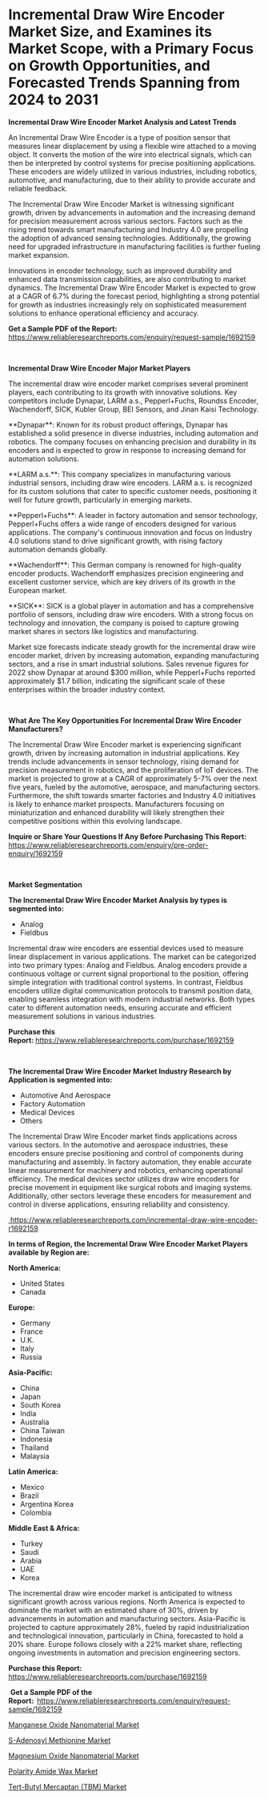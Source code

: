 <p><h1>Incremental Draw Wire Encoder Market Size, and Examines its Market Scope, with a Primary Focus on Growth Opportunities, and Forecasted Trends Spanning from 2024 to 2031</h1></p><p><strong>Incremental Draw Wire Encoder Market Analysis and Latest Trends</strong></p>
<p><p>An Incremental Draw Wire Encoder is a type of position sensor that measures linear displacement by using a flexible wire attached to a moving object. It converts the motion of the wire into electrical signals, which can then be interpreted by control systems for precise positioning applications. These encoders are widely utilized in various industries, including robotics, automotive, and manufacturing, due to their ability to provide accurate and reliable feedback.</p><p>The Incremental Draw Wire Encoder Market is witnessing significant growth, driven by advancements in automation and the increasing demand for precision measurement across various sectors. Factors such as the rising trend towards smart manufacturing and Industry 4.0 are propelling the adoption of advanced sensing technologies. Additionally, the growing need for upgraded infrastructure in manufacturing facilities is further fueling market expansion.</p><p>Innovations in encoder technology, such as improved durability and enhanced data transmission capabilities, are also contributing to market dynamics. The Incremental Draw Wire Encoder Market is expected to grow at a CAGR of 6.7% during the forecast period, highlighting a strong potential for growth as industries increasingly rely on sophisticated measurement solutions to enhance operational efficiency and accuracy.</p></p>
<p><strong>Get a Sample PDF of the Report:&nbsp;</strong> <a href="https://www.reliableresearchreports.com/enquiry/request-sample/1692159?utm_campaign=1779&utm_medium=2&utm_source=Github&utm_content=ia&utm_term=18102024&utm_id=incremental-draw-wire-encoder">https://www.reliableresearchreports.com/enquiry/request-sample/1692159</a></p>
<p>&nbsp;</p>
<p><strong>Incremental Draw Wire Encoder Major Market Players</strong></p>
<p><p>The incremental draw wire encoder market comprises several prominent players, each contributing to its growth with innovative solutions. Key competitors include Dynapar, LARM a.s., Pepperl+Fuchs, Roundss Encoder, Wachendorff, SICK, Kubler Group, BEI Sensors, and Jinan Kaisi Technology.</p><p>**Dynapar**: Known for its robust product offerings, Dynapar has established a solid presence in diverse industries, including automation and robotics. The company focuses on enhancing precision and durability in its encoders and is expected to grow in response to increasing demand for automation solutions. </p><p>**LARM a.s.**: This company specializes in manufacturing various industrial sensors, including draw wire encoders. LARM a.s. is recognized for its custom solutions that cater to specific customer needs, positioning it well for future growth, particularly in emerging markets.</p><p>**Pepperl+Fuchs**: A leader in factory automation and sensor technology, Pepperl+Fuchs offers a wide range of encoders designed for various applications. The company's continuous innovation and focus on Industry 4.0 solutions stand to drive significant growth, with rising factory automation demands globally.</p><p>**Wachendorff**: This German company is renowned for high-quality encoder products. Wachendorff emphasizes precision engineering and excellent customer service, which are key drivers of its growth in the European market.</p><p>**SICK**: SICK is a global player in automation and has a comprehensive portfolio of sensors, including draw wire encoders. With a strong focus on technology and innovation, the company is poised to capture growing market shares in sectors like logistics and manufacturing.</p><p>Market size forecasts indicate steady growth for the incremental draw wire encoder market, driven by increasing automation, expanding manufacturing sectors, and a rise in smart industrial solutions. Sales revenue figures for 2022 show Dynapar at around $300 million, while Pepperl+Fuchs reported approximately $1.7 billion, indicating the significant scale of these enterprises within the broader industry context.</p></p>
<p>&nbsp;</p>
<p><strong>What Are The Key Opportunities For Incremental Draw Wire Encoder Manufacturers?</strong></p>
<p><p>The Incremental Draw Wire Encoder market is experiencing significant growth, driven by increasing automation in industrial applications. Key trends include advancements in sensor technology, rising demand for precision measurement in robotics, and the proliferation of IoT devices. The market is projected to grow at a CAGR of approximately 5-7% over the next five years, fueled by the automotive, aerospace, and manufacturing sectors. Furthermore, the shift towards smarter factories and Industry 4.0 initiatives is likely to enhance market prospects. Manufacturers focusing on miniaturization and enhanced durability will likely strengthen their competitive positions within this evolving landscape.</p></p>
<p><strong>Inquire or Share Your Questions If Any Before Purchasing This Report:</strong> <a href="https://www.reliableresearchreports.com/enquiry/pre-order-enquiry/1692159?utm_campaign=1779&utm_medium=2&utm_source=Github&utm_content=ia&utm_term=18102024&utm_id=incremental-draw-wire-encoder">https://www.reliableresearchreports.com/enquiry/pre-order-enquiry/1692159</a></p>
<p>&nbsp;</p>
<p><strong>Market Segmentation</strong></p>
<p><strong>The Incremental Draw Wire Encoder Market Analysis by types is segmented into:</strong></p>
<p><ul><li>Analog</li><li>Fieldbus</li></ul></p>
<p><p>Incremental draw wire encoders are essential devices used to measure linear displacement in various applications. The market can be categorized into two primary types: Analog and Fieldbus. Analog encoders provide a continuous voltage or current signal proportional to the position, offering simple integration with traditional control systems. In contrast, Fieldbus encoders utilize digital communication protocols to transmit position data, enabling seamless integration with modern industrial networks. Both types cater to different automation needs, ensuring accurate and efficient measurement solutions in various industries.</p></p>
<p><strong>Purchase this Report:&nbsp;</strong><a href="https://www.reliableresearchreports.com/purchase/1692159?utm_campaign=1779&utm_medium=2&utm_source=Github&utm_content=ia&utm_term=18102024&utm_id=incremental-draw-wire-encoder">https://www.reliableresearchreports.com/purchase/1692159</a></p>
<p>&nbsp;</p>
<p><strong>The Incremental Draw Wire Encoder Market Industry Research by Application is segmented into:</strong></p>
<p><ul><li>Automotive And Aerospace</li><li>Factory Automation</li><li>Medical Devices</li><li>Others</li></ul></p>
<p><p>The Incremental Draw Wire Encoder market finds applications across various sectors. In the automotive and aerospace industries, these encoders ensure precise positioning and control of components during manufacturing and assembly. In factory automation, they enable accurate linear measurement for machinery and robotics, enhancing operational efficiency. The medical devices sector utilizes draw wire encoders for precise movement in equipment like surgical robots and imaging systems. Additionally, other sectors leverage these encoders for measurement and control in diverse applications, ensuring reliability and consistency.</p></p>
<p><a href="https://www.reliableresearchreports.com/incremental-draw-wire-encoder-r1692159?utm_campaign=1779&utm_medium=2&utm_source=Github&utm_content=ia&utm_term=18102024&utm_id=incremental-draw-wire-encoder">&nbsp;https://www.reliableresearchreports.com/incremental-draw-wire-encoder-r1692159</a></p>
<p><strong>In terms of Region, the Incremental Draw Wire Encoder Market Players available by Region are:</strong></p>
<p>
    <p> <strong> North America: </strong>
        <ul>
            <li>United States</li>
            <li>Canada</li>
        </ul>
        </p> 
    <p> <strong> Europe: </strong>
        <ul>
            <li>Germany</li>
            <li>France</li>
            <li>U.K.</li>
            <li>Italy</li>
            <li>Russia</li>
        </ul>
        </p> 
    <p> <strong> Asia-Pacific: </strong>
        <ul>
            <li>China</li>
            <li>Japan</li>
            <li>South Korea</li>
            <li>India</li>
            <li>Australia</li>
            <li>China Taiwan</li>
            <li>Indonesia</li>
            <li>Thailand</li>
            <li>Malaysia</li>
        </ul>
        </p> 
    <p> <strong> Latin America: </strong>
        <ul>
            <li>Mexico</li>
            <li>Brazil</li>
            <li>Argentina Korea</li>
            <li>Colombia</li>
        </ul>
        </p> 
    <p> <strong> Middle East & Africa: </strong>
        <ul>
            <li>Turkey</li>
            <li>Saudi</li>
            <li>Arabia</li>
            <li>UAE</li>
            <li>Korea</li>
        </ul>
    </p>
    </p>
<p><p>The incremental draw wire encoder market is anticipated to witness significant growth across various regions. North America is expected to dominate the market with an estimated share of 30%, driven by advancements in automation and manufacturing sectors. Asia-Pacific is projected to capture approximately 28%, fueled by rapid industrialization and technological innovation, particularly in China, forecasted to hold a 20% share. Europe follows closely with a 22% market share, reflecting ongoing investments in automation and precision engineering sectors.</p></p>
<p><strong>Purchase this Report: </strong><a href="https://www.reliableresearchreports.com/purchase/1692159?utm_campaign=1779&utm_medium=2&utm_source=Github&utm_content=ia&utm_term=18102024&utm_id=incremental-draw-wire-encoder">https://www.reliableresearchreports.com/purchase/1692159</a></p>
<p>&nbsp;<strong>Get a Sample PDF of the Report:&nbsp;&nbsp;</strong><a href="https://www.reliableresearchreports.com/enquiry/request-sample/1692159?utm_campaign=1779&utm_medium=2&utm_source=Github&utm_content=ia&utm_term=18102024&utm_id=incremental-draw-wire-encoder">https://www.reliableresearchreports.com/enquiry/request-sample/1692159</a></p>
<p><strong></strong></p>
<p><p><a href="https://www.linkedin.com/pulse/manganese-oxide-nanomaterial-market-pulse-63-expansion-blueprint-46n6c?utm_campaign=1779&utm_medium=2&utm_source=Github&utm_content=ia&utm_term=18102024&utm_id=incremental-draw-wire-encoder">Manganese Oxide Nanomaterial Market</a></p><p><a href="https://www.linkedin.com/pulse/global-s-adenosyl-methionine-market-opportunities-challenges2024-ba5kc?utm_campaign=1779&utm_medium=2&utm_source=Github&utm_content=ia&utm_term=18102024&utm_id=incremental-draw-wire-encoder">S-Adenosyl Methionine Market</a></p><p><a href="https://www.linkedin.com/pulse/magnesium-oxide-nanomaterial-market-trends-detailed-study-its-rohkc?utm_campaign=1779&utm_medium=2&utm_source=Github&utm_content=ia&utm_term=18102024&utm_id=incremental-draw-wire-encoder">Magnesium Oxide Nanomaterial Market</a></p><p><a href="https://www.linkedin.com/pulse/polarity-amide-wax-market-size-share-analysis-growth-trends-w06qc?utm_campaign=1779&utm_medium=2&utm_source=Github&utm_content=ia&utm_term=18102024&utm_id=incremental-draw-wire-encoder">Polarity Amide Wax Market</a></p><p><a href="https://www.linkedin.com/pulse/tert-butyl-mercaptan-tbm-market-share-analysis-growth-trends-uvguc?utm_campaign=1779&utm_medium=2&utm_source=Github&utm_content=ia&utm_term=18102024&utm_id=incremental-draw-wire-encoder">Tert-Butyl Mercaptan (TBM) Market</a></p></p>